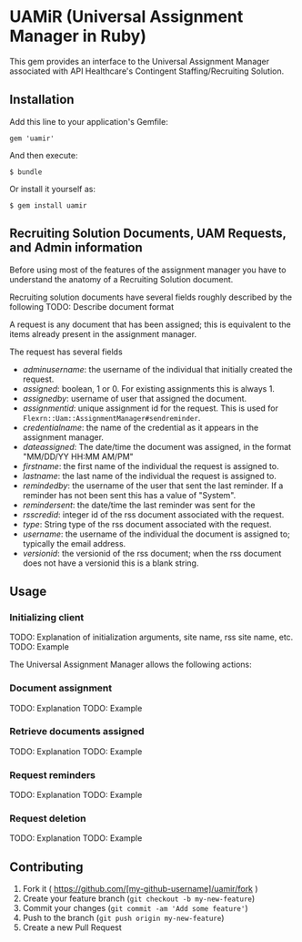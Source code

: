 # UAMiR (**U**niversal **A**ssignment **M**anager in **R**uby)

This gem provides an interface to the Universal Assignment Manager associated with API Healthcare's Contingent Staffing/Recruiting Solution.


## Installation

Add this line to your application's Gemfile:

    gem 'uamir'

And then execute:

    $ bundle

Or install it yourself as:

    $ gem install uamir


## Recruiting Solution Documents, UAM Requests, and Admin information

Before using most of the features of the assignment manager you have to understand the anatomy of a Recruiting Solution document.

Recruiting solution documents have several fields roughly described by the following
TODO: Describe document format

A request is any document that has been assigned; this is equivalent to the items already present in the assignment manager.

The request has several fields
* *adminusername*: the username of the individual that initially created the request. 
* *assigned*: boolean, 1 or 0. For existing assignments this is always 1.
* *assignedby*: username of user that assigned the document.
* *assignmentid*: unique assignment id for the request. This is used for `Flexrn::Uam::AssignmentManager#sendreminder`.
* *credentialname*: the name of the credential as it appears in the assignment manager.
* *dateassigned*: The date/time the document was assigned, in the format "MM/DD/YY HH:MM AM/PM"
* *firstname*: the first name of the individual the request is assigned to.
* *lastname*: the last name of the individual the request is assigned to.
* *remindedby*: the username of the user that sent the last reminder. If a reminder has not been sent this has a value of "System".
* *remindersent*: the date/time the last reminder was sent for the 
* *rsscredid*: integer id of the rss document associated with the request.
* *type*: String type of the rss document associated with the request.
* *username*: the username of the individual the document is assigned to; typically the email address.
* *versionid*: the versionid of the rss document; when the rss document does not have a versionid this is a blank string.


## Usage

### Initializing client
TODO: Explanation of initialization arguments, site name, rss site name, etc.
TODO: Example

The Universal Assignment Manager allows the following actions:
### Document assignment

TODO: Explanation
TODO: Example

### Retrieve documents assigned

TODO: Explanation
TODO: Example

### Request reminders

TODO: Explanation
TODO: Example

### Request deletion

TODO: Explanation
TODO: Example


## Contributing

1. Fork it ( https://github.com/[my-github-username]/uamir/fork )
2. Create your feature branch (`git checkout -b my-new-feature`)
3. Commit your changes (`git commit -am 'Add some feature'`)
4. Push to the branch (`git push origin my-new-feature`)
5. Create a new Pull Request
